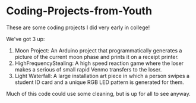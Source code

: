 # Coding-Projects-from-Youth

These are some coding projects I did very early in college!

We've got 3 up:

1. Moon Project: An Arduino project that programmatically generates a picture of the current moon phase and prints it on a receipt printer.
2. HighFrequencyStealing: A high speed reaction game where the loser makes a serious of small rapid Venmo transfers to the loser.
3. Light Waterfall: A large installation art piece in which a person swipes a student ID card and a unique RGB LED pattern is generated for them. 

Much of this code could use some cleaning, but is up for all to see anyway.
